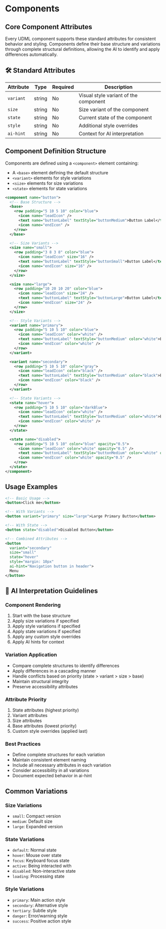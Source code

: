 # Components

## Core Component Attributes

Every UDML component supports these standard attributes for consistent behavior and styling. Components define their base structure and variations through complete structural definitions, allowing the AI to identify and apply differences automatically.

## 🛠 Standard Attributes

| Attribute | Type | Required | Description |
|-----------|------|----------|-------------|
| `variant` | string | No | Visual style variant of the component |
| `size` | string | No | Size variant of the component |
| `state` | string | No | Current state of the component |
| `style` | string | No | Additional style overrides |
| `ai-hint` | string | No | Context for AI interpretation |

## Component Definition Structure

Components are defined using a `<component>` element containing:
- A `<base>` element defining the default structure
- `<variant>` elements for style variations
- `<size>` elements for size variations
- `<state>` elements for state variations

```xml
<component name="button">
  <!-- Base Structure -->
  <base>
    <row padding="5 10 5 10" color="blue">
      <icon name="leadIcon" />
      <text name="buttonLabel" textStyle="buttonMedium">Button Label</text>
      <icon name="endIcon" />
    </row>
  </base>

  <!-- Size Variants -->
  <size name="small">
    <row padding="3 8 3 8" color="blue">
      <icon name="leadIcon" size="16" />
      <text name="buttonLabel" textStyle="buttonSmall">Button Label</text>
      <icon name="endIcon" size="16" />
    </row>
  </size>

  <size name="large">
    <row padding="10 20 10 20" color="blue">
      <icon name="leadIcon" size="24" />
      <text name="buttonLabel" textStyle="buttonLarge">Button Label</text>
      <icon name="endIcon" size="24" />
    </row>
  </size>

  <!-- Style Variants -->
  <variant name="primary">
    <row padding="5 10 5 10" color="blue">
      <icon name="leadIcon" color="white" />
      <text name="buttonLabel" textStyle="buttonMedium" color="white">Button Label</text>
      <icon name="endIcon" color="white" />
    </row>
  </variant>

  <variant name="secondary">
    <row padding="5 10 5 10" color="gray">
      <icon name="leadIcon" color="black" />
      <text name="buttonLabel" textStyle="buttonMedium" color="black">Button Label</text>
      <icon name="endIcon" color="black" />
    </row>
  </variant>

  <!-- State Variants -->
  <state name="hover">
    <row padding="5 10 5 10" color="darkBlue">
      <icon name="leadIcon" color="white" />
      <text name="buttonLabel" textStyle="buttonMedium" color="white">Button Label</text>
      <icon name="endIcon" color="white" />
    </row>
  </state>

  <state name="disabled">
    <row padding="5 10 5 10" color="blue" opacity="0.5">
      <icon name="leadIcon" color="white" opacity="0.5" />
      <text name="buttonLabel" textStyle="buttonMedium" color="white" opacity="0.5">Button Label</text>
      <icon name="endIcon" color="white" opacity="0.5" />
    </row>
  </state>
</component>
```

## Usage Examples

```xml
<!-- Basic Usage -->
<button>Click me</button>

<!-- With Variants -->
<button variant="primary" size="large">Large Primary Button</button>

<!-- With State -->
<button state="disabled">Disabled Button</button>

<!-- Combined Attributes -->
<button 
  variant="secondary" 
  size="small" 
  state="hover"
  style="margin: 10px"
  ai-hint="Navigation button in header">
  Menu
</button>
```

## 🧩 AI Interpretation Guidelines

### Component Rendering
1. Start with the base structure
2. Apply size variations if specified
3. Apply style variations if specified
4. Apply state variations if specified
5. Apply any custom style overrides
6. Apply AI hints for context

### Variation Application
- Compare complete structures to identify differences
- Apply differences in a cascading manner
- Handle conflicts based on priority (state > variant > size > base)
- Maintain structural integrity
- Preserve accessibility attributes

### Attribute Priority
1. State attributes (highest priority)
2. Variant attributes
3. Size attributes
4. Base attributes (lowest priority)
5. Custom style overrides (applied last)

### Best Practices
- Define complete structures for each variation
- Maintain consistent element naming
- Include all necessary attributes in each variation
- Consider accessibility in all variations
- Document expected behavior in ai-hint

## Common Variations

### Size Variations
- `small`: Compact version
- `medium`: Default size
- `large`: Expanded version

### State Variations
- `default`: Normal state
- `hover`: Mouse over state
- `focus`: Keyboard focus state
- `active`: Being interacted with
- `disabled`: Non-interactive state
- `loading`: Processing state

### Style Variations
- `primary`: Main action style
- `secondary`: Alternative style
- `tertiary`: Subtle style
- `danger`: Error/warning style
- `success`: Positive action style